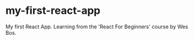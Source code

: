 # my-first-react-app
My first React App. Learning from the 'React For Beginners' course by Wes Bos.
